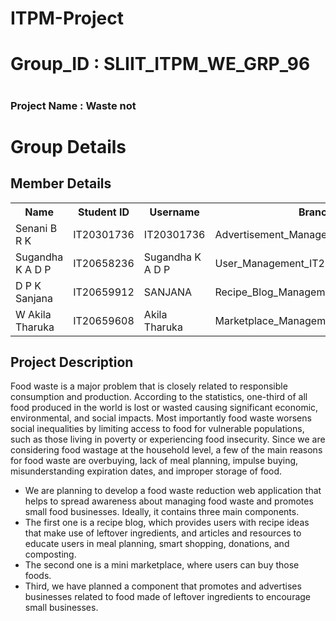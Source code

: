 # ITPM-Project
# Group_ID : SLIIT_ITPM_WE_GRP_96
# <h3>Project Name : Waste not</h3>
# Group Details
<h2>Member Details</h2>
<table>
  <tr>
    <th>Name</th>
    <th>Student ID</th>
    <th>Username</th>
    <th>Branch</th>
  </tr>
  <tr>
    <td>Senani B R K</td>
    <td>IT20301736</td>
    <td>IT20301736</td>
    <td>Advertisement_Management_IT20301736</td>
  </tr>
  <tr>
    <td>Sugandha K A D P</td>
    <td>IT20658236</td>
    <td>Sugandha K A D P</td>
    <td>User_Management_IT20658236</td>
  </tr>
  <tr>
    <td>D P K Sanjana</td>
    <td>IT20659912</td>
    <td>SANJANA</td>
    <td>Recipe_Blog_Management_IT20659912</td>
  </tr>
  <tr>
    <td>W Akila Tharuka</td>
    <td>IT20659608</td>
    <td>Akila Tharuka</td>
    <td>Marketplace_Management_IT20659608</td>
  </tr>
</table>
<h2> Project Description</h2>
Food waste is a major problem that is closely related to responsible consumption and production. According to the statistics, one-third of all food produced in the world is lost or wasted causing significant economic, environmental, and social impacts. Most importantly food waste worsens social inequalities by limiting access to food for vulnerable populations, such as those living in poverty or experiencing food insecurity. Since we are considering food wastage at the household level, a few of the main reasons for food waste are overbuying, lack of meal planning, impulse buying, misunderstanding expiration dates, and improper storage of food.
<ul>
  <li>We are planning to develop a food waste reduction web application that helps to spread awareness about managing food waste and promotes small food businesses. Ideally, it contains three main components.</li>
  <li>The first one is a recipe blog, which provides users with recipe ideas that make use of leftover ingredients, and articles and resources to educate users in meal planning, smart shopping, donations, and composting.</li>
  <li>The second one is a mini marketplace, where users can buy those foods.</li>
  <li>Third, we have planned a component that promotes and advertises businesses related to food made of leftover ingredients to encourage small businesses.</li>
</ul>
